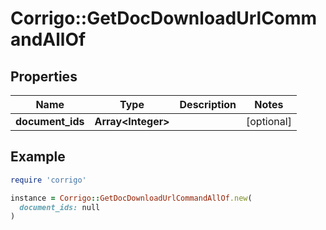 # Corrigo::GetDocDownloadUrlCommandAllOf

## Properties

| Name | Type | Description | Notes |
| ---- | ---- | ----------- | ----- |
| **document_ids** | **Array&lt;Integer&gt;** |  | [optional] |

## Example

```ruby
require 'corrigo'

instance = Corrigo::GetDocDownloadUrlCommandAllOf.new(
  document_ids: null
)
```


